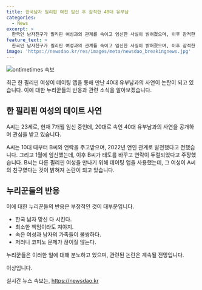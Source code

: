 ```yaml
---
title: 한국남자 필리핀 여친 임신 후 잠적한 40대 유부남
categories:
  - News
excerpt: >
  한국인 남자친구가 필리핀 여성과의 관계를 속이고 임신한 사실이 밝혀졌으며, 이후 잠적한 사건이 논란이 된다. A씨는 23세로 7개월 임신 중인데, 자신을 20대로 속인 40대 유부남과의 관계를 고백하며 양육비를 요구했다. 여자를 속인 B씨는 10년 차 40대 유부남으로 밝혀져, A씨와의 관계 후 다른 여성을 만나려 했다. 이에 누리꾼들은 비난과 불만을 표했다. A씨는 아이를 낳을 결심이지만 양육비 지원을 요청하며 사건을 알리고 있다.
feature_text: >
  한국인 남자친구가 필리핀 여성과의 관계를 속이고 임신한 사실이 밝혀졌으며, 이후 잠적한 사건이 논란이 된다. A씨는 23세로 7개월 임신 중인데, 자신을 20대로 속인 40대 유부남과의 관계를 고백하며 양육비를 요구했다. 여자를 속인 B씨는 10년 차 40대 유부남으로 밝혀져, A씨와의 관계 후 다른 여성을 만나려 했다. 이에 누리꾼들은 비난과 불만을 표했다. A씨는 아이를 낳을 결심이지만 양육비 지원을 요청하며 사건을 알리고 있다.
image: 'https://newsdao.kr/res/images/meta/newsdao_breakingnews.jpg'
---
```


<p><img src="https://newsdao.kr/res/images/meta/newsdao_breakingnews.jpg" alt="ontimetimes 속보" /></p>

<p>최근 한 필리핀 여성이 데이팅 앱을 통해 만난 40대 유부남과의 사연이 논란이 되고 있습니다. 이에 대한 누리꾼들의 반응과 관련 소식을 알아보겠습니다.</p>

<h2 data-ke-size="size26">한 필리핀 여성의 데이트 사연</h2>

<p>A씨는 23세로, 현재 7개월 임신 중인데, 20대로 속인 40대 유부남과의 사연을 공개하며 관심을 받고 있습니다.</p>

<p data-ke-size="size16">A씨는 10대 때부터 B씨와 연락을 주고받으며, 2022년 연인 관계로 발전했다고 전했습니다. 그리고 1월에 임신했는데, 이후 B씨가 태도를 바꾸고 연락이 두절되었다고 주장했습니다. B씨는 다른 필리핀 여성을 만나기 위해 데이팅 앱을 사용했는데, 그 여성이 A씨의 친구였다는 것이 밝혀져 논란이 되고 있습니다.</p>

<h2 data-ke-size="size26">누리꾼들의 반응</h2>

<p>이에 대한 누리꾼들의 반응은 부정적인 것이 대부분입니다.</p>

<ul>
  <li>한국 남자 망신 다 시킨다.</li>
  <li>최소한 책임이라도 져야지.</li>
  <li>속은 여성과 남자의 가족들이 불쌍하다.</li>
  <li>저러니 코피노 문제가 끊이질 않는다.</li>
</ul>

<p data-ke-size="size16">누리꾼들은 이러한 일에 대해 분노하고 있으며, 관련된 논란은 계속될 전망입니다.</p>

<p>이상입니다.</p>
실시간 뉴스 속보는, <a href="https://newsdao.kr" rel="dofollow">https://newsdao.kr</a>


